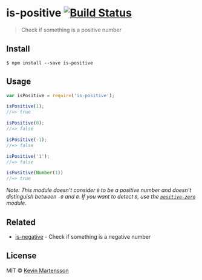 # is-positive [![Build Status](https://travis-ci.org/kevva/is-positive.svg?branch=master)](https://travis-ci.org/kevva/is-positive)

> Check if something is a positive number


## Install

```
$ npm install --save is-positive
```


## Usage

```js
var isPositive = require('is-positive');

isPositive(1);
//=> true

isPositive(0);
//=> false

isPositive(-1);
//=> false

isPositive('1');
//=> false

isPositive(Number(1))
//=> true
```

_Note: This module doesn't consider `0` to be a positive number and doesn't distinguish between `-0` and `0`. If you want to detect `0`, use the [`positive-zero`](https://github.com/sindresorhus/positive-zero) module._


## Related

- [is-negative](https://github.com/kevva/is-negative) - Check if something is a negative number


## License

MIT © [Kevin Martensson](http://github.com/kevva)
